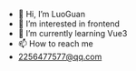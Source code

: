 - 👋 Hi, I’m LuoGuan
- 👀 I’m interested in frontend
- 🌱 I’m currently learning Vue3
- 📫 How to reach me
- 2256477577@qq.com

<!---
LG5562101/LG5562101 is a ✨ special ✨ repository because its `README.md` (this file) appears on your GitHub profile.
You can click the Preview link to take a look at your changes.
--->

